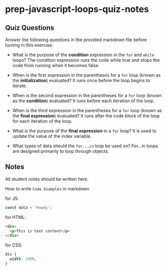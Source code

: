 # prep-javascript-loops-quiz-notes

## Quiz Questions

Answer the following questions in the provided markdown file before turning in this exercise:

- What is the purpose of the **condition** expression in the `for` and `while` loops?
  The condition expression runs the code while true and stops the code from running when it becomes false.
- When is the first expression in the parentheses for a `for` loop (known as the **initialization**) evaluated?
  It runs once before the loop begins to iterate.
- When is the second expression in the parentheses for a `for` loop (known as the **condition**) evaluated?
  It runs before each iteration of the loop.
- When is the third expression in the parentheses for a `for` loop (known as the **final expression**) evaluated?
  It runs after the code block of the loop for each iteration of the loop.

- What is the purpose of the **final expression** in a `for` loop?
  It is used to update the value of the index variable.

- What types of data should the `for...in` loop be used on?
  For...in loops are designed primarily to loop through objects.

## Notes

All student notes should be written here.

How to write `Code Examples` in markdown

for JS:

```javascript
const data = 'Howdy';
```

for HTML:

```html
<div>
  <p>This is text content</p>
</div>
```

for CSS:

```css
div {
  width: 100%;
}
```
